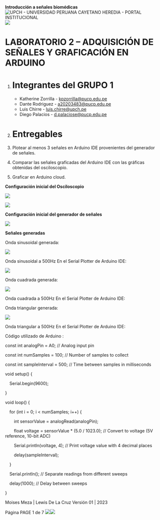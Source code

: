 ﻿
**Introducción a señales biomédicas**
![UPCH - UNIVERSIDAD PERUANA CAYETANO HEREDIA - PORTAL INSTITUCIONAL](Aspose.Words.d9afab2e-0b38-426f-bd70-e3cee72174d5.001.png)	![](Aspose.Words.d9afab2e-0b38-426f-bd70-e3cee72174d5.002.png)

# **LABORATORIO 2 – ADQUISICIÓN DE SEÑALES Y GRAFICACIÓN EN ARDUINO**

1. # **Integrantes del GRUPO 1**
   * Katherine Zorrilla - kpzorrilla@pucp.edu.pe
   * Dante Rodriguez - a20203483@pucp.edu.pe
   * Luis Chirre - luis.chirre@upch.pe
   * Diego Palacios - <d.palaciose@pucp.edu.pe>

1. # **Entregables**

0. Plotear al menos 3 señales en Arduino IDE provenientes del generador de señales.
0. Comparar las señales graficadas del Arduino IDE con las gráficas obtenidas del osciloscopio.
0. Graficar en Arduino cloud.

**Configuración inicial del Osciloscopio**

![](Aspose.Words.d9afab2e-0b38-426f-bd70-e3cee72174d5.003.png)

![](Aspose.Words.d9afab2e-0b38-426f-bd70-e3cee72174d5.004.png)

**Configuración inicial del generador de señales**

![](Aspose.Words.d9afab2e-0b38-426f-bd70-e3cee72174d5.005.png)



**Señales generadas**

Onda sinusoidal generada:

![](Aspose.Words.d9afab2e-0b38-426f-bd70-e3cee72174d5.006.png)

Onda sinusoidal a 500Hz En el Serial Plotter de Arduino IDE:

![](Aspose.Words.d9afab2e-0b38-426f-bd70-e3cee72174d5.007.png)



Onda cuadrada generada:

![](Aspose.Words.d9afab2e-0b38-426f-bd70-e3cee72174d5.008.png)

Onda cuadrada a 500Hz En el Serial Plotter de Arduino IDE:




Onda triangular generada:

![](Aspose.Words.d9afab2e-0b38-426f-bd70-e3cee72174d5.009.png)

Onda triangular a 500Hz En el Serial Plotter de Arduino IDE:


Código utilizado  de Arduino :

const int analogPin = A0;    // Analog input pin

const int numSamples = 100;  // Number of samples to collect

const int sampleInterval = 500; // Time between samples in milliseconds

void setup() {

`  `Serial.begin(9600);

}

void loop() {

`  `for (int i = 0; i < numSamples; i++) {

`    `int sensorValue = analogRead(analogPin);

`    `float voltage = sensorValue \* (5.0 / 1023.0); // Convert to voltage (5V reference, 10-bit ADC)

`    `Serial.println(voltage, 4); // Print voltage value with 4 decimal places

`    `delay(sampleInterval);

`  `}

`  `Serial.println(); // Separate readings from different sweeps

`  `delay(1000);      // Delay between sweeps

}













Moises Meza | Lewis De La Cruz Versión 01 | 2023

Página  PAGE 1 de 7
![](Aspose.Words.d9afab2e-0b38-426f-bd70-e3cee72174d5.010.png)![](Aspose.Words.d9afab2e-0b38-426f-bd70-e3cee72174d5.011.png)
